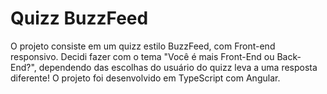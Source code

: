 # Quizz BuzzFeed
O projeto consiste em um quizz estilo BuzzFeed, com Front-end responsivo. Decidi fazer com o tema "Você é mais Front-End ou Back-End?", dependendo das escolhas do usuário do quizz leva a uma resposta diferente! O projeto foi desenvolvido em TypeScript com Angular.
